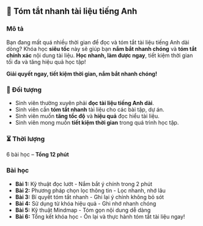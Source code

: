 ## 📌 Tóm tắt nhanh tài liệu tiếng Anh

### Mô tả  
Bạn đang mất quá nhiều thời gian để đọc và tóm tắt tài liệu tiếng Anh dài dòng? Khóa học **siêu tốc** này sẽ giúp bạn **nắm bắt nhanh chóng** và **tóm tắt chính xác** nội dung tài liệu. **Học nhanh, làm được ngay**, tiết kiệm thời gian tối đa và tăng hiệu quả học tập!

**Giải quyết ngay, tiết kiệm thời gian, nắm bắt nhanh chóng!**

### 🎯 Đối tượng  
- Sinh viên thường xuyên phải **đọc tài liệu tiếng Anh dài**.
- Sinh viên cần **tóm tắt nhanh** tài liệu cho các bài tập, dự án.
- Sinh viên muốn **tăng tốc độ** và **hiệu quả** đọc hiểu tài liệu.
- Sinh viên mong muốn **tiết kiệm thời gian** trong quá trình học tập.

### ⏳ Thời lượng  
6 bài học – **Tổng 12 phút**

### Bài học  
- **Bài 1:** Kỹ thuật đọc lướt - Nắm bắt ý chính trong 2 phút  
- **Bài 2:** Phương pháp chọn lọc thông tin - Lọc nhanh, nhớ lâu  
- **Bài 3:** Bí quyết tóm tắt nhanh - Ghi lại ý chính không bỏ sót  
- **Bài 4:** Sử dụng từ khóa hiệu quả - Ghi nhớ nhanh chóng  
- **Bài 5:** Kỹ thuật Mindmap - Tóm gọn nội dung dễ dàng  
- **Bài 6:** Tổng kết khóa học - Ôn lại và thực hành tóm tắt tài liệu ngay!